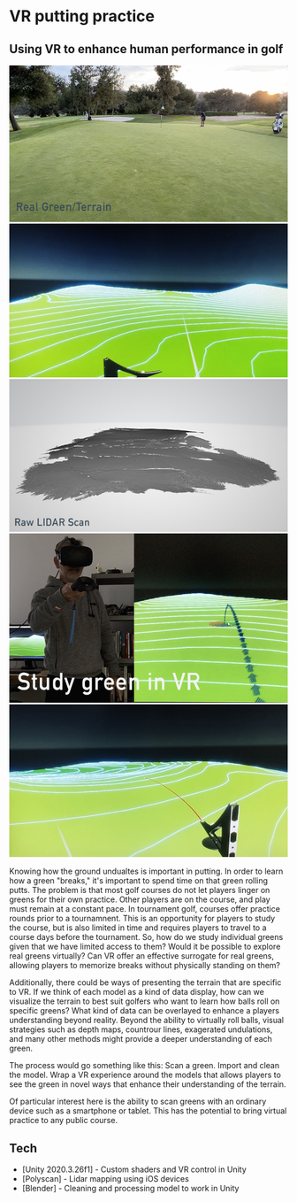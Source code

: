 # VR putting practice
## Using VR to enhance human performance in golf

![real_green](git_real_green.jpg)
![vr_geen](vr_green.jpg)
![raw_scan](git_raw_scan.jpg)
![putt_vr](git_vr.jpg)
![rolling_vr](git_rolling.jpg)


Knowing how the ground undualtes is important in putting. In order to learn how a green "breaks," it's important to spend time on that green rolling putts. The problem is that most golf courses do not let players linger on greens for their own practice. Other players are on the course, and play must remain at a constant pace. In tournament golf, courses offer practice rounds prior to a tournamnent. This is an opportunity for players to study the course, but is also limited in time and requires players to travel to a course days before the tournament. So, how do we study individual greens given that we have limited access to them? Would it be possible to explore real greens virtually? Can VR offer an effective surrogate for real greens, allowing players to memorize breaks without physically standing on them?

Additionally, there could be ways of presenting the terrain that are specific to VR. If we think of each model as a kind of data display, how can we visualize the terrain to best suit golfers who want to learn how balls roll on specific greens? What kind of data can be overlayed to enhance a players understanding beyond reality. Beyond the ability to virtually roll balls, visual strategies such as depth maps, countrour lines, exagerated undulations, and many other methods might provide a deeper understanding of each green.

The process would go something like this: Scan a green. Import and clean the model. Wrap a VR experience around the models that allows players to see the green in novel ways that enhance their understanding of the terrain.

Of particular interest here is the ability to scan greens with an ordinary device such as a smartphone or tablet. This has the potential to bring virtual practice to any public course.


## Tech

- [Unity 2020.3.26f1] - Custom shaders and VR control in Unity
- [Polyscan] - Lidar mapping using iOS devices
- [Blender] - Cleaning and processing model to work in Unity
